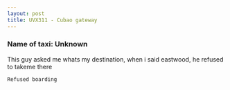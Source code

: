 ```yaml
---
layout: post
title: UVX311 - Cubao gateway
---
```


### Name of taxi: Unknown

This guy asked me whats my destination, when i said eastwood, he refused to takeme there

```Refused boarding```
